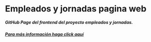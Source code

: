 # Empleados y jornadas pagina web

##### GitHub Page del frontend del proyecto empleados y jornadas.
##### [Para más información haga click aquí](https://github.com/Ivan-Benegas/Empleados-y-jornadas)
